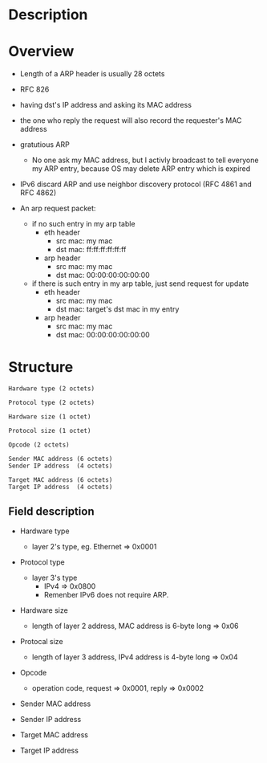 # Description


# Overview
* Length of a ARP header is usually 28 octets

* RFC 826

* having dst's IP address and asking its MAC address

* the one who reply the request will also record the requester's MAC address

* gratutious ARP
    * No one ask my MAC address, but I activly broadcast to tell everyone my ARP entry, because OS may delete ARP entry which is expired

* IPv6 discard ARP and use neighbor discovery protocol (RFC 4861 and RFC 4862)

* An arp request packet:
    * if no such entry in my arp table
        * eth header
            * src mac: my mac
            * dst mac: ff:ff:ff:ff:ff:ff
        * arp header
            * src mac: my mac
            * dst mac: 00:00:00:00:00:00
    * if there is such entry in my arp table, just send request for update
        * eth header
            * src mac: my mac
            * dst mac: target's dst mac in my entry
        * arp header
            * src mac: my mac
            * dst mac: 00:00:00:00:00:00

# Structure

    Hardware type (2 octets)

    Protocol type (2 octets)

    Hardware size (1 octet)

    Protocol size (1 octet)

    Opcode (2 octets)

    Sender MAC address (6 octets)
    Sender IP address  (4 octets)

    Target MAC address (6 octets)
    Target IP address  (4 octets)


## Field description
* Hardware type
    * layer 2's type, eg. Ethernet => 0x0001

* Protocol type
    * layer 3's type
        * IPv4 => 0x0800
        * Remenber IPv6 does not require ARP.

* Hardware size
    * length of layer 2 address, MAC address is 6-byte long => 0x06

* Protocal size
    * length of layer 3 address, IPv4 address is 4-byte long => 0x04

* Opcode
    * operation code, request => 0x0001, reply => 0x0002

* Sender MAC address
* Sender IP address

* Target MAC address
* Target IP address


